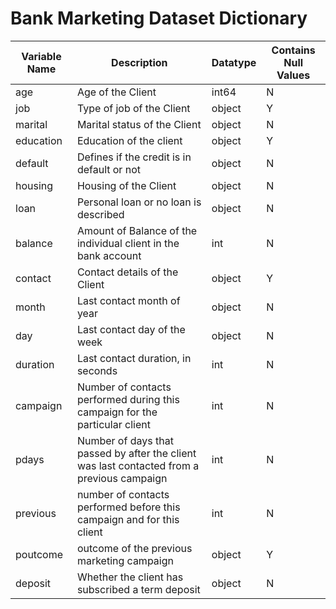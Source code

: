 # Bank Marketing Dataset Dictionary



Variable Name | Description | Datatype | Contains Null Values
------------- | ----------- | -------- | --------------------
age | Age of the Client | int64 | N
job | Type of job of the Client | object | Y
marital | Marital status of the Client | object | N
education |Education of the client | object | Y
default | Defines if the credit is in default or not | object | N
housing | Housing of the Client | object | N
loan | Personal loan or no loan is described | object | N
balance | Amount of Balance of the individual client in the bank account | int | N
contact | Contact details of the Client | object | Y
month | Last contact month of year | object | N
day | Last contact day of the week | object | N
duration | Last contact duration, in seconds | int | N
campaign | Number of contacts performed during this campaign for the particular client | int | N
pdays | Number of days that passed by after the client was last contacted from a previous campaign | int | N
previous | number of contacts performed before this campaign and for this client | int | N
poutcome | outcome of the previous marketing campaign | object | Y
deposit | Whether the client has subscribed a term deposit | object | N
